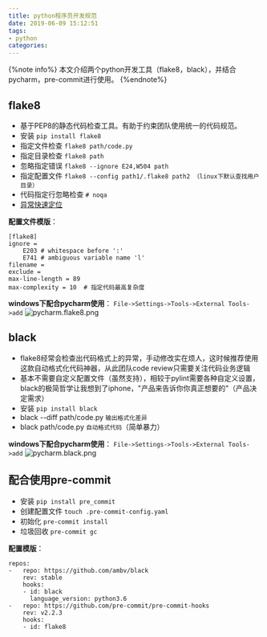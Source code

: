 ```yaml
---
title: python程序员开发规范
date: 2019-06-09 15:12:51
tags:
- python
categories:
---
```



{%note info%}
本文介绍两个python开发工具（flake8，black），并结合pycharm，pre-commit进行使用。
{%endnote%}
<!--more-->

## flake8
- 基于PEP8的静态代码检查工具。有助于约束团队使用统一的代码规范。
- 安装 `pip install flake8`
- 指定文件检查 `flake8 path/code.py`
- 指定目录检查 `flake8 path`
- 忽略指定错误 `flake8 --ignore E24,W504 path`
- 指定配置文件 `flake8 --config path1/.flake8 path2 （linux下默认查找用户目录）`
- 代码指定行忽略检查 `# noqa`
- [异常快速定位](https://lintlyci.github.io/Flake8Rules/)

**配置文件模版**：
```
[flake8]
ignore =
    E203 # whitespace before ':'
    E741 # ambiguous variable name 'l'
filename =
exclude =
max-line-length = 89
max-complexity = 10  # 指定代码最高复杂度

```

**windows下配合pycharm使用**：
`File->Settings->Tools->External Tools->add`
![pycharm.flake8.png](https://i.loli.net/2019/06/09/5cfcc0aac588786191.png)

## black
- flake8经常会检查出代码格式上的异常，手动修改实在烦人，这时候推荐使用这款自动格式化代码神器，从此团队code review只需要关注代码业务逻辑
- 基本不需要自定义配置文件（虽然支持），相较于pylint需要各种自定义设置，black的极简哲学让我想到了iphone，"产品来告诉你你真正想要的"（产品决定需求）
- 安装 `pip install black`
- black --diff path/code.py `输出格式化差异`
- black path/code.py `自动格式代码`（简单暴力）

**windows下配合pycharm使用**：
`File->Settings->Tools->External Tools->add`
![pycharm.black.png](https://i.loli.net/2019/06/09/5cfcc0aac58b837834.png)


## 配合使用pre-commit
- 安装 `pip install pre_commit`
- 创建配置文件 `touch .pre-commit-config.yaml`
- 初始化 `pre-commit install`
- 垃圾回收 `pre-commit gc`

**配置模版**：
```
repos:
-   repo: https://github.com/ambv/black
    rev: stable
    hooks:
    - id: black
      language_version: python3.6
-   repo: https://github.com/pre-commit/pre-commit-hooks
    rev: v2.2.3
    hooks:
    - id: flake8

```